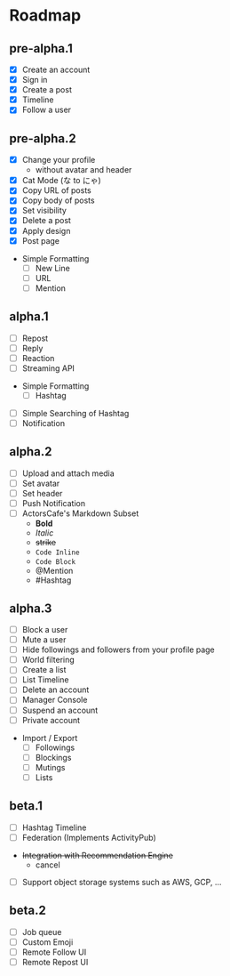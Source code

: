 # Roadmap

## pre-alpha.1

- [x] Create an account
- [x] Sign in
- [x] Create a post
- [x] Timeline
- [x] Follow a user

## pre-alpha.2

- [x] Change your profile
    - without avatar and header
- [x] Cat Mode (な to にゃ)
- [x] Copy URL of posts
- [x] Copy body of posts
- [x] Set visibility
- [x] Delete a post
- [x] Apply design
- [x] Post page
- Simple Formatting
    - [ ] New Line
    - [ ] URL
    - [ ] Mention

## alpha.1

- [ ] Repost
- [ ] Reply
- [ ] Reaction
- [ ] Streaming API
- Simple Formatting
    - [ ] Hashtag
- [ ] Simple Searching of Hashtag
- [ ] Notification

## alpha.2

- [ ] Upload and attach media
- [ ] Set avatar
- [ ] Set header
- [ ] Push Notification
- [ ] ActorsCafe's Markdown Subset
    - **Bold**
    - _Italic_
    - ~~strike~~
    - `Code Inline`
    - `Code Block`
    - @Mention
    - #Hashtag 

## alpha.3

- [ ] Block a user
- [ ] Mute a user
- [ ] Hide followings and followers from your profile page
- [ ] World filtering
- [ ] Create a list
- [ ] List Timeline
- [ ] Delete an account
- [ ] Manager Console
- [ ] Suspend an account
- [ ] Private account
- Import / Export
  - [ ] Followings
  - [ ] Blockings
  - [ ] Mutings
  - [ ] Lists

## beta.1
- [ ] Hashtag Timeline
- [ ] Federation (Implements ActivityPub)
- ~~Integration with Recommendation Engine~~
    - cancel
- [ ] Support object storage systems such as AWS, GCP, ...

## beta.2
- [ ] Job queue
- [ ] Custom Emoji
- [ ] Remote Follow UI
- [ ] Remote Repost UI
